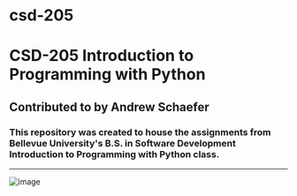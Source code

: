 # csd-205
<h1>CSD-205 Introduction to Programming with Python</h1>
<h2>Contributed to by Andrew Schaefer</h2>
<h3>This repository was created to house the assignments from Bellevue University's B.S. in Software Development Introduction to Programming with Python class.</h3>

<hr>

![image](https://user-images.githubusercontent.com/81192828/133911448-e2807841-029c-43ac-9c20-ecc611f96850.png)

